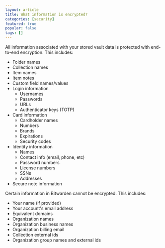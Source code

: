 ```yaml
---
layout: article
title: What information is encrypted?
categories: [security]
featured: true
popular: false
tags: []
---
```


All information associated with your stored vault data is protected with end-to-end encryption. This includes:

- Folder names
- Collection names
- Item names
- Item notes
- Custom field names/values
- Login information
  - Usernames
  - Passwords
  - URLs
  - Authenticator keys (TOTP)
- Card information
  - Cardholder names
  - Numbers
  - Brands
  - Expirations
  - Security codes
- Identity information
  - Names
  - Contact info (email, phone, etc)
  - Password numbers
  - License numbers
  - SSNs
  - Addresses
- Secure note information

Certain information in Bitwarden cannot be encrypted. This includes:

- Your name (if provided)
- Your account's email address
- Equivalent domains
- Organization names
- Organization business names
- Organization billing email
- Collection external ids
- Organization group names and external ids